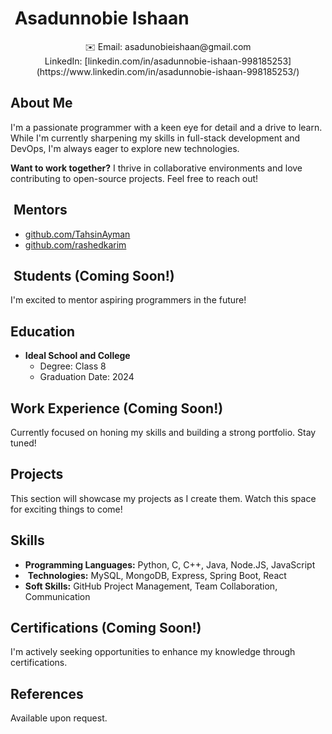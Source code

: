 # ‍ Asadunnobie Ishaan

<div align="center">
  ✉️ Email: asadunobieishaan@gmail.com <br>
   LinkedIn: [linkedin.com/in/asadunnobie-ishaan-998185253](https://www.linkedin.com/in/asadunnobie-ishaan-998185253/)
</div>

##  About Me

I'm a passionate programmer with a keen eye for detail and a drive to learn. While I'm currently sharpening my skills in full-stack development and DevOps, I'm always eager to explore new technologies.  

**Want to work together?** I thrive in collaborative environments and love contributing to open-source projects. Feel free to reach out! 

## ‍ Mentors

- [github.com/TahsinAyman](https://github.com/TahsinAyman)
- [github.com/rashedkarim](https://github.com/rashedkarim)

## ‍ Students (Coming Soon!)

I'm excited to mentor aspiring programmers in the future!

##  Education

- **Ideal School and College**
  -  Degree: Class 8
  -  Graduation Date: 2024

##  Work Experience (Coming Soon!)

Currently focused on honing my skills and building a strong portfolio. Stay tuned!

##  Projects

This section will showcase my projects as I create them. Watch this space for exciting things to come!

##  Skills

-  **Programming Languages:** Python, C, C++, Java, Node.JS, JavaScript
- ️ **Technologies:** MySQL, MongoDB, Express, Spring Boot, React
-  **Soft Skills:** GitHub Project Management, Team Collaboration, Communication

##  Certifications (Coming Soon!)

I'm actively seeking opportunities to enhance my knowledge through certifications.

##  References

Available upon request.
